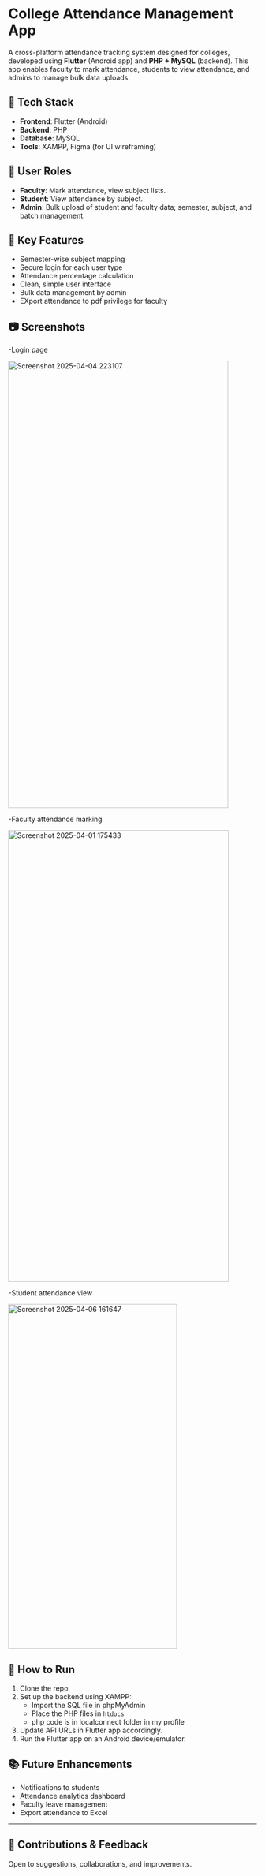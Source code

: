 # College Attendance Management App

A cross-platform attendance tracking system designed for colleges, developed using **Flutter** (Android app) and **PHP + MySQL** (backend). This app enables faculty to mark attendance, students to view attendance, and admins to manage bulk data uploads.

## 🔧 Tech Stack

- **Frontend**: Flutter (Android)
- **Backend**: PHP
- **Database**: MySQL
- **Tools**: XAMPP, Figma (for UI wireframing)

## 👤 User Roles

- **Faculty**: Mark attendance, view subject lists.
- **Student**: View attendance by subject.
- **Admin**: Bulk upload of student and faculty data; semester, subject, and batch management.

## 🧩 Key Features

- Semester-wise subject mapping
- Secure login for each user type
- Attendance percentage calculation
- Clean, simple user interface
- Bulk data management by admin
- EXport attendance to pdf privilege for faculty

## 📷 Screenshots
-Login page

<img width="446" height="907" alt="Screenshot 2025-04-04 223107" src="https://github.com/user-attachments/assets/42f7828f-4317-4640-a2a4-378d846328d6" />

-Faculty attendance marking

<img width="447" height="916" alt="Screenshot 2025-04-01 175433" src="https://github.com/user-attachments/assets/00b2f878-d487-4f8a-bb8e-2811888f5922" />

-Student attendance view

<img width="342" height="699" alt="Screenshot 2025-04-06 161647" src="https://github.com/user-attachments/assets/2d33f0d6-2c53-412e-a5eb-ea93cce38ad3" />




## 🚀 How to Run

1. Clone the repo.
2. Set up the backend using XAMPP:
   - Import the SQL file in phpMyAdmin
   - Place the PHP files in `htdocs`
   - php code is in localconnect folder in my profile
3. Update API URLs in Flutter app accordingly.
4. Run the Flutter app on an Android device/emulator.

## 📚 Future Enhancements

- Notifications to students
- Attendance analytics dashboard
- Faculty leave management
- Export attendance to Excel

---

## 🤝 Contributions & Feedback

Open to suggestions, collaborations, and improvements.

